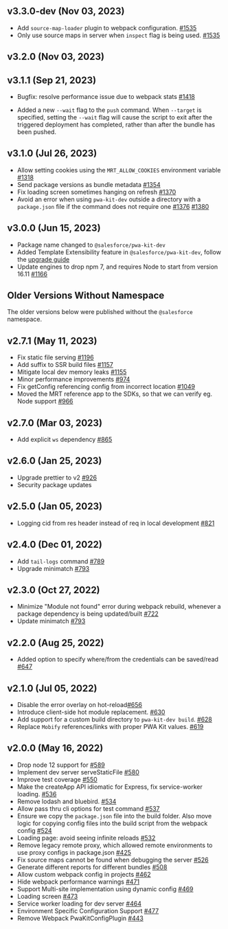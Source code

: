 ## v3.3.0-dev (Nov 03, 2023)

- Add `source-map-loader` plugin to webpack configuration. [#1535](https://github.com/SalesforceCommerceCloud/pwa-kit/pull/1535)
- Only use source maps in server when `inspect` flag is being used. [#1535](https://github.com/SalesforceCommerceCloud/pwa-kit/pull/1535)

## v3.2.0 (Nov 03, 2023)
## v3.1.1 (Sep 21, 2023)

- Bugfix: resolve performance issue due to webpack stats [#1418](https://github.com/SalesforceCommerceCloud/pwa-kit/pull/1418)

- Added a new `--wait` flag to the `push` command. When `--target` is specified, setting the `--wait` flag will cause the script to exit after the triggered deployment has completed, rather than after the bundle has been pushed.

## v3.1.0 (Jul 26, 2023)

- Allow setting cookies using the `MRT_ALLOW_COOKIES` environment variable [#1318](https://github.com/SalesforceCommerceCloud/pwa-kit/pull/1318)
- Send package versions as bundle metadata [#1354](https://github.com/SalesforceCommerceCloud/pwa-kit/pull/1354)
- Fix loading screen sometimes hanging on refresh [#1370](https://github.com/SalesforceCommerceCloud/pwa-kit/pull/1370)
- Avoid an error when using `pwa-kit-dev` outside a directory with a `package.json` file if the command does not require one [#1376](https://github.com/SalesforceCommerceCloud/pwa-kit/pull/1376) [#1380](https://github.com/SalesforceCommerceCloud/pwa-kit/pull/1380)

## v3.0.0 (Jun 15, 2023)

- Package name changed to `@salesforce/pwa-kit-dev`
- Added Template Extensibility feature in `@salesforce/pwa-kit-dev`, follow the [upgrade guide](https://developer.salesforce.com/docs/commerce/pwa-kit-managed-runtime/guide/upgrade-to-v3.html)
- Update engines to drop npm 7, and requires Node to start from version 16.11 [#1166](https://github.com/SalesforceCommerceCloud/pwa-kit/pull/1166)

## Older Versions Without Namespace

The older versions below were published without the `@salesforce` namespace.

## v2.7.1 (May 11, 2023)

- Fix static file serving [#1196](https://github.com/SalesforceCommerceCloud/pwa-kit/pull/1196)
- Add suffix to SSR build files [#1157](https://github.com/SalesforceCommerceCloud/pwa-kit/pull/1157)
- Mitigate local dev memory leaks [#1155](https://github.com/SalesforceCommerceCloud/pwa-kit/pull/1155)
- Minor performance improvements [#974](https://github.com/SalesforceCommerceCloud/pwa-kit/pull/974)
- Fix getConfig referencing config from incorrect location [#1049](https://github.com/SalesforceCommerceCloud/pwa-kit/pull/1049)
- Moved the MRT reference app to the SDKs, so that we can verify eg. Node support [#966](https://github.com/SalesforceCommerceCloud/pwa-kit/pull/966)

## v2.7.0 (Mar 03, 2023)

- Add explicit `ws` dependency [#865](https://github.com/SalesforceCommerceCloud/pwa-kit/pull/865)

## v2.6.0 (Jan 25, 2023)

- Upgrade prettier to v2 [#926](https://github.com/SalesforceCommerceCloud/pwa-kit/pull/926)
- Security package updates

## v2.5.0 (Jan 05, 2023)

- Logging cid from res header instead of req in local development [#821](https://github.com/SalesforceCommerceCloud/pwa-kit/pull/821)

## v2.4.0 (Dec 01, 2022)

- Add `tail-logs` command [#789](https://github.com/SalesforceCommerceCloud/pwa-kit/pull/789)
- Upgrade minimatch [#793](https://github.com/SalesforceCommerceCloud/pwa-kit/pull/793)

## v2.3.0 (Oct 27, 2022)

- Minimize "Module not found" error during webpack rebuild, whenever a package dependency is being updated/built [#722](https://github.com/SalesforceCommerceCloud/pwa-kit/pull/722)
- Update minimatch [#793](https://github.com/SalesforceCommerceCloud/pwa-kit/pull/793)

## v2.2.0 (Aug 25, 2022)

- Added option to specify where/from the credentials can be saved/read [#647](https://github.com/SalesforceCommerceCloud/pwa-kit/pull/647)

## v2.1.0 (Jul 05, 2022)

- Disable the error overlay on hot-reload[#656](https://github.com/SalesforceCommerceCloud/pwa-kit/pull/656/)
- Introduce client-side hot module replacement. [#630](https://github.com/SalesforceCommerceCloud/pwa-kit/pull/630)
- Add support for a custom build directory to `pwa-kit-dev build`. [#628](https://github.com/SalesforceCommerceCloud/pwa-kit/pull/628)
- Replace `Mobify` references/links with proper PWA Kit values. [#619](https://github.com/SalesforceCommerceCloud/pwa-kit/pull/619)

## v2.0.0 (May 16, 2022)

- Drop node 12 support for [#589](https://github.com/SalesforceCommerceCloud/pwa-kit/pull/589)
- Implement dev server serveStaticFile [#580](https://github.com/SalesforceCommerceCloud/pwa-kit/pull/580)
- Improve test coverage [#550](https://github.com/SalesforceCommerceCloud/pwa-kit/pull/550)
- Make the createApp API idiomatic for Express, fix service-worker loading. [#536](https://github.com/SalesforceCommerceCloud/pwa-kit/pull/536)
- Remove lodash and bluebird. [#534](https://github.com/SalesforceCommerceCloud/pwa-kit/pull/534)
- Allow pass thru cli options for test command [#537](https://github.com/SalesforceCommerceCloud/pwa-kit/pull/537)
- Ensure we copy the `package.json` file into the build folder. Also move logic for copying config files into the build script from the webpack config [#524](https://github.com/SalesforceCommerceCloud/pwa-kit/pull/524)
- Loading page: avoid seeing infinite reloads [#532](https://github.com/SalesforceCommerceCloud/pwa-kit/pull/532)
- Remove legacy remote proxy, which allowed remote environments to use proxy configs in package.json [#425](https://github.com/SalesforceCommerceCloud/pwa-kit/pull/425)
- Fix source maps cannot be found when debugging the server [#526](https://github.com/SalesforceCommerceCloud/pwa-kit/pull/526)
- Generate different reports for different bundles [#508](https://github.com/SalesforceCommerceCloud/pwa-kit/pull/508)
- Allow custom webpack config in projects [#462](https://github.com/SalesforceCommerceCloud/pwa-kit/pull/462)
- Hide webpack performance warnings [#471](https://github.com/SalesforceCommerceCloud/pwa-kit/pull/471)
- Support Multi-site implementation using dynamic config [#469](https://github.com/SalesforceCommerceCloud/pwa-kit/pull/469)
- Loading screen [#473](https://github.com/SalesforceCommerceCloud/pwa-kit/pull/473)
- Service worker loading for dev server [#464](https://github.com/SalesforceCommerceCloud/pwa-kit/pull/464)
- Environment Specific Configuration Support [#477](https://github.com/SalesforceCommerceCloud/pwa-kit/pull/447)
- Remove Webpack PwaKitConfigPlugin [#443](https://github.com/SalesforceCommerceCloud/pwa-kit/pull/443)

